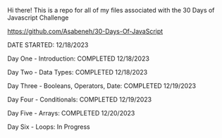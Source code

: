 Hi there! This is a repo for all of my files associated with the 30 Days of Javascript Challenge

https://github.com/Asabeneh/30-Days-Of-JavaScript 

DATE STARTED: 12/18/2023

Day One - Introduction: COMPLETED 12/18/2023

Day Two - Data Types: COMPLETED 12/18/2023

Day Three - Booleans, Operators, Date: COMPLETED 12/19/2023

Day Four - Conditionals: COMPLETED 12/19/2023

Day Five - Arrays: COMPLETED 12/20/2023

Day Six - Loops: In Progress

